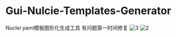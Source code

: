# Gui-Nulcie-Templates-Generator
Nuclei yaml模板图形化生成工具
有问题第一时间修复
![3](https://github.com/user-attachments/assets/cf889eaf-d721-46fb-a6a6-6625b699d34e)
![2](https://github.com/user-attachments/assets/e6b79cdf-8b6d-4922-b445-75108865cb0b)
